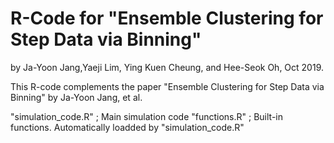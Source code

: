 # R-Code for "Ensemble Clustering for Step Data via Binning"
by Ja-Yoon Jang,Yaeji Lim, Ying Kuen Cheung, and Hee-Seok Oh, Oct 2019.

This R-code complements the paper "Ensemble Clustering for Step Data via Binning" by Ja-Yoon Jang, et al.

"simulation_code.R" ; Main simulation code
"functions.R" ; Built-in functions. Automatically loadded by "simulation_code.R"
